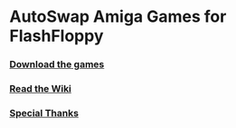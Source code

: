 
# AutoSwap Amiga Games for FlashFloppy

### [Download the games](https://github.com/keirf/flashfloppy-autoswap/wiki/Downloads)

### [Read the Wiki](https://github.com/keirf/flashfloppy-autoswap/wiki)

### [Special Thanks](https://github.com/keirf/flashfloppy-autoswap/wiki/Special-Thanks)
